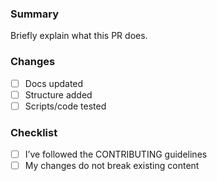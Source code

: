 ### Summary

Briefly explain what this PR does.

### Changes

- [ ] Docs updated
- [ ] Structure added
- [ ] Scripts/code tested

### Checklist

- [ ] I’ve followed the CONTRIBUTING guidelines
- [ ] My changes do not break existing content

